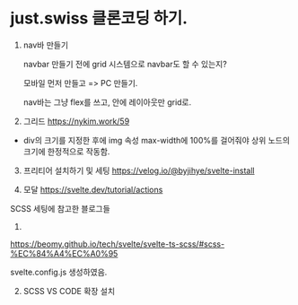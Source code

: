 # just.swiss 클론코딩 하기.

1. nav바 만들기

   navbar 만들기 전에 grid 시스템으로 navbar도 할 수 있는지?

   모바일 먼저 만들고 => PC 만들기.

   nav바는 그냥 flex를 쓰고, 안에 레이아웃만 grid로.

2. 그리드
   https://nykim.work/59

- div의 크기를 지정한 후에 img 속성 max-width에 100%를 걸어줘야 상위 노드의 크기에 한정적으로 작동함.

3. 프리티어 설치하기 및 세팅
   https://velog.io/@byjihye/svelte-install


4. 모달
https://svelte.dev/tutorial/actions

SCSS 세팅에 참고한 블로그들

1. 
https://beomy.github.io/tech/svelte/svelte-ts-scss/#scss-%EC%84%A4%EC%A0%95

svelte.config.js 생성하였음.

2. SCSS VS CODE 확장 설치